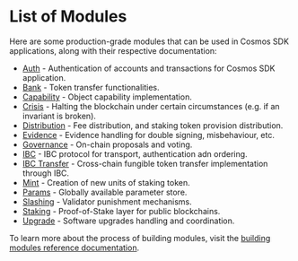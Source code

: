 <!--
parent:
  order: false
-->

# List of Modules

Here are some production-grade modules that can be used in Cosmos SDK applications, along with their respective documentation:

- [Auth](auth/spec/README.md) - Authentication of accounts and transactions for Cosmos SDK application.
- [Bank](bank/spec/README.md) - Token transfer functionalities.
- [Capability](capability/spec/README.md) - Object capability implementation.
- [Crisis](crisis/spec/README.md) - Halting the blockchain under certain circumstances (e.g. if an invariant is broken).
- [Distribution](distribution/spec/README.md) - Fee distribution, and staking token provision distribution.
- [Evidence](evidence/spec/README.md) - Evidence handling for double signing, misbehaviour, etc.
- [Governance](gov/spec/README.md) - On-chain proposals and voting.
- [IBC](ibc/spec/README.md) - IBC protocol for transport, authentication adn ordering.
- [IBC Transfer](ibc/spec/README.md) - Cross-chain fungible token transfer implementation through IBC.
- [Mint](mint/spec/README.md) - Creation of new units of staking token.
- [Params](params/spec/README.md) - Globally available parameter store.
- [Slashing](slashing/spec/README.md) - Validator punishment mechanisms.
- [Staking](staking/spec/README.md) - Proof-of-Stake layer for public blockchains.
- [Upgrade](upgrade/spec/README.md) - Software upgrades handling and coordination.

To learn more about the process of building modules, visit the [building modules reference documentation](../docs/building-modules/README.md).
